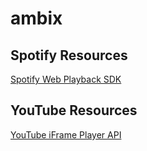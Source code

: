 # ambix

## Spotify Resources

[Spotify Web Playback SDK](https://developer.spotify.com/documentation/web-playback-sdk/quick-start/)

## YouTube Resources

[YouTube iFrame Player API](https://developers.google.com/youtube/iframe_api_reference)